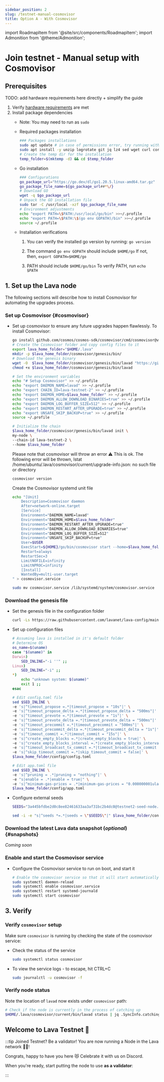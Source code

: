 ```yaml
---
sidebar_position: 2
slug: /testnet-manual-cosmovisor
title: Option A - With Cosmovisor
---
```

import RoadmapItem from '@site/src/components/RoadmapItem';
import Admonition from '@theme/Admonition';

# Join testnet - Manual setup with Cosmovisor
## Prerequisites

TODO: add hardware requirements here directly + simplify the guide


1. Verify [hardware requirements](reqs) are met
2. Install package dependencies
    - Note: You may need to run as `sudo`
    - Required packages installation
        
        ```bash
        ### Packages installations
        sudo apt update # in case of permissions error, try running with sudo
        sudo apt install -y unzip logrotate git jq lz4 sed wget curl coreutils systemd
        # Create the temp dir for the installation
        temp_folder=$(mktemp -d) && cd $temp_folder
        ```
        
    - Go installation
        
        ```bash
        ### Configurations
        go_package_url="https://go.dev/dl/go1.20.5.linux-amd64.tar.gz"
        go_package_file_name=${go_package_url##*\/}
        # Download GO
        wget -q $go_package_url
        # Unpack the GO installation file
        sudo tar -C /usr/local -xzf $go_package_file_name
        # Environment adjustments
        echo "export PATH=\$PATH:/usr/local/go/bin" >>~/.profile
        echo "export PATH=\$PATH:\$(go env GOPATH)/bin" >>~/.profile
        source ~/.profile
        ```
        
    - Installation verifications
        
        
        1. You can verify the installed go version by running: `go version`
        
        2. The command `go env GOPATH` should include `$HOME/go`
        If not, then, `export GOPATH=$HOME/go`
        
        3. PATH should include `$HOME/go/bin`
        To verify PATH, run `echo $PATH`
        

## 1. Set up the Lava node

The following sections will describe how to install Cosmovisor for automating the upgrades process.

### Set up Cosmovisor {#cosmovisor}

- Set up cosmovisor to ensure any future upgrades happen flawlessly. To install Cosmovisor:
    
    ```bash
    go install github.com/cosmos/cosmos-sdk/cosmovisor/cmd/cosmovisor@v1.0.0
    # Create the Cosmovisor folder and copy config files to it
    export lava_home_folder="$HOME/.lava"
    mkdir -p $lava_home_folder/cosmovisor/genesis/bin/
    # Download the genesis binary
    wget -O  $lava_home_folder/cosmovisor/genesis/bin/lavad "https://github.com/lavanet/lava/releases/download/v0.21.1.2/lavad-v0.21.1.2-linux-amd64"
    chmod +x $lava_home_folder/cosmovisor/genesis/bin/lavad
    ```

    ```bash
    # Set the environment variables
    echo "# Setup Cosmovisor" >> ~/.profile
    echo "export DAEMON_NAME=lavad" >> ~/.profile
    echo "export CHAIN_ID=lava-testnet-2" >> ~/.profile
    echo "export DAEMON_HOME=$lava_home_folder" >> ~/.profile
    echo "export DAEMON_ALLOW_DOWNLOAD_BINARIES=true" >> ~/.profile
    echo "export DAEMON_LOG_BUFFER_SIZE=512" >> ~/.profile
    echo "export DAEMON_RESTART_AFTER_UPGRADE=true" >> ~/.profile
    echo "export UNSAFE_SKIP_BACKUP=true" >> ~/.profile
    source ~/.profile
    ```

    ```bash
    # Initialize the chain
    $lava_home_folder/cosmovisor/genesis/bin/lavad init \
    my-node \
    --chain-id lava-testnet-2 \
    --home $lava_home_folder
    ```

    <Admonition type="caution">
        Please note that cosmovisor will throw an error ⚠️ This is ok. The following error will be thrown,
        lstat /home/ubuntu/.lava/cosmovisor/current/upgrade-info.json: no such file or directory
    </Admonition>

    ```bash
    cosmovisor version
    ```
    
    Create the Cosmovisor systemd unit file
    
    ```bash
    echo "[Unit]
        Description=Cosmovisor daemon
        After=network-online.target
        [Service]
        Environment="DAEMON_NAME=lavad"
        Environment="DAEMON_HOME=$lava_home_folder"
        Environment="DAEMON_RESTART_AFTER_UPGRADE=true"
        Environment="DAEMON_ALLOW_DOWNLOAD_BINARIES=true"
        Environment="DAEMON_LOG_BUFFER_SIZE=512"
        Environment="UNSAFE_SKIP_BACKUP=true"
        User=$USER
        ExecStart=${HOME}/go/bin/cosmovisor start --home=$lava_home_folder
        Restart=always
        RestartSec=3
        LimitNOFILE=infinity
        LimitNPROC=infinity
        [Install]
        WantedBy=multi-user.target
    " > cosmovisor.service
    
    sudo mv cosmovisor.service /lib/systemd/system/cosmovisor.service
    ```

### Download the genesis file

- Set the genesis file in the configuration folder

    ```bash
    curl -Ls https://raw.githubusercontent.com/lavanet/lava-config/main/testnet-2/genesis_json/genesis.json > $lava_home_folder/config/genesis.json
    ```

- Set up configuration files

    ```bash
    # Assuming lava is installed in it's default folder
    # Determine OS
    os_name=$(uname)
    case "$(uname)" in
    Darwin)
        SED_INLINE="-i ''" ;;
    Linux)
        SED_INLINE="-i" ;;
    *)
        echo "unknown system: $(uname)"
        exit 1 ;;
    esac

    # Edit config.toml file
    sed $SED_INLINE \
    -e 's|^timeout_propose =.*|timeout_propose = "10s"|' \
    -e 's|^timeout_propose_delta =.*|timeout_propose_delta = "500ms"|' \
    -e 's|^timeout_prevote =.*|timeout_prevote = "1s"|' \
    -e 's|^timeout_prevote_delta =.*|timeout_prevote_delta = "500ms"|' \
    -e 's|^timeout_precommit =.*|timeout_precommit = "500ms"|' \
    -e 's|^timeout_precommit_delta =.*|timeout_precommit_delta = "1s"|' \
    -e 's|^timeout_commit =.*|timeout_commit = "15s"|' \
    -e 's|^create_empty_blocks =.*|create_empty_blocks = true|' \
    -e 's|^create_empty_blocks_interval =.*|create_empty_blocks_interval = "15s"|' \
    -e 's|^timeout_broadcast_tx_commit =.*|timeout_broadcast_tx_commit = "151s"|' \
    -e 's|^skip_timeout_commit =.*|skip_timeout_commit = false|' \
    $lava_home_folder/config/config.toml

    # Edit app.toml file
    sed $SED_INLINE \
    -e 's|^pruning = .*|pruning = "nothing"|' \
    -e "s|enable = .*|enable = true|" \
    -e 's|^minimum-gas-prices = .*|minimum-gas-prices = "0.000000001ulava"|' \
    $lava_home_folder/config/app.toml
    ```

- Configure external seeds

    ```bash
    SEEDS="3a445bfdbe2d0c8ee82461633aa3af31bc2b4dc0@testnet2-seed-node.lavanet.xyz:26656,e593c7a9ca61f5616119d6beb5bd8ef5dd28d62d@testnet2-seed-node2.lavanet.xyz:26656"

    sed -i -e "s|^seeds *=.*|seeds = \"$SEEDS\"|" $lava_home_folder/config/config.toml
    ```

### Download the latest Lava data snapshot (_optional_) {#snapshots}

_Coming soon_

### Enable and start the Cosmovisor service
    
- Configure the Cosmovisor service to run on boot, and start it
    ```bash
    # Enable the cosmovisor service so that it will start automatically when the system boots
    sudo systemctl daemon-reload
    sudo systemctl enable cosmovisor.service
    sudo systemctl restart systemd-journald
    sudo systemctl start cosmovisor
    ```
    

## 3. Verify

### Verify `cosmovisor` setup

Make sure `cosmovisor` is running by checking the state of the cosmovisor service:

- Check the status of the service
    ```bash
    sudo systemctl status cosmovisor
    ```
- To view the service logs - to escape, hit CTRL+C

    ```bash
    sudo journalctl -u cosmovisor -f
    ```

### Verify node status

Note the location of `lavad` now exists under `cosmovisor` path:

```bash
# Check if the node is currently in the process of catching up
$HOME/.lava/cosmovisor/current/bin/lavad status | jq .SyncInfo.catching_up
```

## Welcome to Lava Testnet 🌋

:::tip Joined Testnet? Be a validator!
You are now running a Node in the Lava network 🎉🥳! 

Congrats, happy to have you here 😻 Celebrate it with us on Discord.

When you're ready, start putting the node to use **as a validator**:
[<RoadmapItem icon="🧑‍⚖️" title="Power as a Validator" description="Validate blocks, secure the network, earn rewards"/>](/validator-manual#account)

:::
